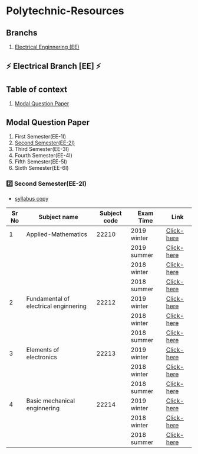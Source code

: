 # Polytechnic-Resources

## Branchs

1. [Electrical Enginnering (EE)](#zap-electrical-branch-ee-zap)

## :zap: Electrical Branch [EE] :zap:

<!-- Table of context for navigation in electrical branch file -->
## Table of context

1. [Modal Question Paper](#modal-question-paper)

<!-- Modal question paper (tablecontext - 1) -->
## Modal Question Paper

1. First Semester(EE-1I)
2. [Second Semester(EE-2I)](#second-semesteree-2i)
3. Third Semester(EE-3I)
4. Fourth Semester(EE-4I)
5. Fifth Semester(EE-5I)
6. Sixth Semester(EE-6I)

<!-- Secong semester modal paper with syallabus copy -->
### :two: Second Semester(EE-2I)

* [syllabus copy](https://drive.google.com/file/d/1WplDBhkOghhssaiQdVIdcfOJccx7A8tw/view)

 | **Sr No** | **Subject name**                      | **Subject code** | **Exam Time** | **Link**   |
|-----------|---------------------------------------|------------------|---------------|------------|
| 1         | Applied-Mathematics                   | 22210            | 2019 winter   | [Click-here](https://msbte.engg-info.website/sites/default/files/New%20fldr3_0/22210-2019-Winter-model-answer-paper%5BMsbte%20study%20resources%5D.pdf) |
|           |                                       |                  | 2019 summer   | [Click-here](https://msbte.engg-info.website/sites/default/files/s19mo%2022201-22334/22210-2019-Summer-model-answer-paper%5BMsbte-study-resources%5D.pdf) |
|           |                                       |                  | 2018 winter   | [Click-here](https://msbte.engg-info.website/sites/default/files/w18mo161718/22210-2018-Winter-model-answer-paper.pdf) |
|           |                                       |                  | 2018 summer   | [Click-here](https://msbte.engg-info.website/sites/default/files/s18moupto22233/22210-2018-Summer-model-answer-paper.pdf) |
| 2         | Fundamental of electrical enginnering | 22212            | 2019 winter   | [Click-here](https://msbte.engg-info.website/sites/default/files/New%20fldr3_0/22212-2019-Winter-model-answer-paper%5BMsbte%20study%20resources%5D.pdf) |
|           |                                       |                  | 2018 winter   | [Click-here](https://msbte.engg-info.website/sites/default/files/w18mo161718/22212-2018-Winter-model-answer-paper.pdf) |
|           |                                       |                  | 2018 summer   | [Click-here](https://msbte.engg-info.website/sites/default/files/s18moupto22233/22212-2018-Summer-model-answer-paper.pdf) |
| 3         | Elements of electronics               | 22213            | 2019 winter   | [Click-here](https://msbte.engg-info.website/sites/default/files/New%20fldr3_0/22213-2019-Winter-model-answer-paper%5BMsbte%20study%20resources%5D.pdf) |
|           |                                       |                  | 2018 winter   | [Click-here](https://msbte.engg-info.website/sites/default/files/w18mo161718/22213-2018-Winter-model-answer-paper.pdf) |
|           |                                       |                  | 2018 summer   | [Click-here](https://msbte.engg-info.website/sites/default/files/s18moupto22233/22213-2018-Summer-model-answer-paper.pdf) |
| 4         | Basic mechanical enginnering          | 22214            | 2019 winter   | [Click-here](https://msbte.engg-info.website/sites/default/files/New%20fldr3_0/22214-2019-Winter-model-answer-paper%5BMsbte%20study%20resources%5D.pdf) |
|           |                                       |                  | 2018 winter   | [Click-here](https://msbte.engg-info.website/sites/default/files/w18mo161718/22214-2018-Winter-model-answer-paper.pdf) |
|           |                                       |                  | 2018 summer   | [Click-here](https://msbte.engg-info.website/sites/default/files/s18moupto22233/22214-2018-Summer-model-answer-paper.pdf) |
